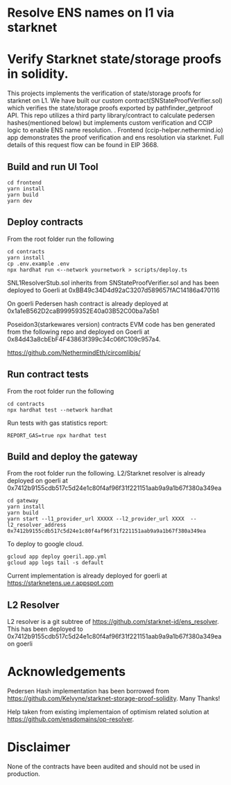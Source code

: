 # Resolve ENS names on l1 via starknet
# Verify Starknet state/storage proofs in solidity. 
This projects implements the verification of state/storage proofs for starknet on L1. We have built our custom contract(SNStateProofVerifier.sol) which verifies the state/storage proofs exported by pathfinder_getproof API. This repo utilizes a third party library/contract to calculate pedersen hashes(mentioned below) but implements custom verification and CCIP logic to enable ENS name resolution. . Frontend (ccip-helper.nethermind.io) app demonstrates the proof verification and ens resolution via starknet. Full details of this request flow can be found in EIP 3668.

## Build and run UI Tool
```shell
cd frontend
yarn install
yarn build
yarn dev
```

## Deploy contracts
From the root folder run the following
```shell
cd contracts
yarn install
cp .env.example .env
npx hardhat run <--network yournetwork > scripts/deploy.ts
```

SNL1ResolverStub.sol inherits from SNStateProofVerifier.sol and has been deployed to Goerli at 0xBB49c34D4d92aC3207d589657fAC14186a470116

On goerli Pedersen hash contract is already deployed at 0x1a1eB562D2caB99959352E40a03B52C00ba7a5b1

Poseidon3(starkewares version) contracts EVM code has ben generated from the following repo and deployed on Goerli at 0x84d43a8cbEbF4F43863f399c34c06fC109c957a4.

https://github.com/NethermindEth/circomlibjs/

## Run contract tests
From the root folder run the following
```shell
cd contracts
npx hardhat test --network hardhat
```

Run tests with gas statistics report:
```shell
REPORT_GAS=true npx hardhat test 
```

## Build and deploy the gateway
From the root folder run the following. L2/Starknet resolver is already deployed on goerli at 0x7412b9155cdb517c5d24e1c80f4af96f31f221151aab9a9a1b67f380a349ea
```shell
cd gateway
yarn install
yarn build
yarn start --l1_provider_url XXXXX --l2_provider_url XXXX  --l2_resolver_address 0x7412b9155cdb517c5d24e1c80f4af96f31f221151aab9a9a1b67f380a349ea
```

To deploy to google cloud.

```shell
gcloud app deploy goeril.app.yml
gcloud app logs tail -s default
```
Current implementation is already deployed for goerli at https://starknetens.ue.r.appspot.com


## L2 Resolver
L2 resolver is a git subtree of https://github.com/starknet-id/ens_resolver. This has been deployed to 0x7412b9155cdb517c5d24e1c80f4af96f31f221151aab9a9a1b67f380a349ea on goerli

# Acknowledgements
Pedersen Hash implementation has been borrowed from https://github.com/Kelvyne/starknet-storage-proof-solidity. Many Thanks!

Help taken from existing implementaion of optimism related solution at https://github.com/ensdomains/op-resolver.


# Disclaimer
None of the contracts have been audited and should not be used in production.
